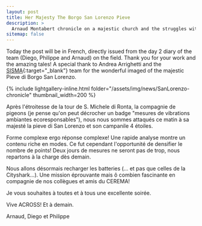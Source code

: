 ```yaml
---
layout: post
title: Her Majesty The Borgo San Lorenzo Pieve
description: >
  Arnaud Montabert chronicle on a majestic church and the struggles with pigeon nests...
sitemap: false
---
```

Today the post will be in French, directly issued from the day 2 diary of the team (Diego, Philippe and Arnaud) on the field.
Thank you for your work and the amazing tales! A special thank to Andrea Arrighetti and the [SISMA](http://www.sisma2015.it){:target="_blank"} team for the wonderful imaged of the majestic Pieve di Borgo San Lorenzo.

{% include lightgallery-inline.html folder="/assets/img/news/SanLorenzo-chronicle" thumbnail_width=200 %}

Après l'étroitesse de la tour de S. Michele di Ronta, la compagnie de  pigeons (je pense qu'on peut décrocher un badge "mesures de vibrations ambiantes ecoresponsables"), nous nous sommes attaqués ce matin à sa majesté la pieve di San Lorenzo et son campanile 4 étoiles. 

Forme complexe ergo réponse complexe! Une rapide analyse montre un contenu riche en modes. Ce fut cependant l'opportunité de densifier le 
nombre de points! Deux jours de mesures ne seront pas de trop, nous repartons à la charge dès demain.

Nous allons désormais recharger les batteries (...  et pas que celles de la Cityshark...). Une mission éprouvante mais ô combien fascinante en  compagnie de nos collègues et amis du CEREMA!

Je vous souhaites à toutes et à tous une excellente soirée.

Vive ACROSS! Et à demain.

Arnaud, Diego et Philippe

